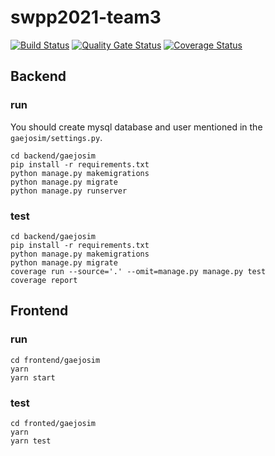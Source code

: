 # swpp2021-team3

[![Build Status](https://travis-ci.com/swsnu/swpp2021-team3.svg?branch=master)](https://travis-ci.com/swsnu/swpp2021-team3)
[![Quality Gate Status](https://sonarcloud.io/api/project_badges/measure?project=swsnu_swpp2021-team3&metric=alert_status)](https://sonarcloud.io/dashboard?id=swsnu_swpp2021-team3)
[![Coverage Status](https://coveralls.io/repos/github/swsnu/swpp2021-team3/badge.svg?branch=master&service=github&sanitize=true)](https://coveralls.io/github/swsnu/swpp2021-team3?branch=master)

## Backend
### run
You should create mysql database and user mentioned in the `gaejosim/settings.py`.
```
cd backend/gaejosim
pip install -r requirements.txt
python manage.py makemigrations
python manage.py migrate
python manage.py runserver
```

### test
```
cd backend/gaejosim
pip install -r requirements.txt
python manage.py makemigrations
python manage.py migrate
coverage run --source='.' --omit=manage.py manage.py test 
coverage report
```

## Frontend
### run
```
cd frontend/gaejosim
yarn
yarn start
```

### test
```
cd fronted/gaejosim
yarn
yarn test
```
